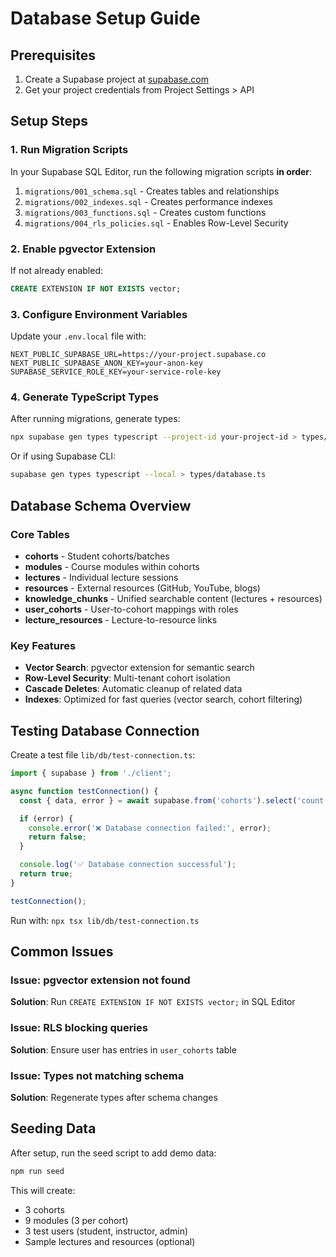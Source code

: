 # Database Setup Guide

## Prerequisites

1. Create a Supabase project at [supabase.com](https://supabase.com)
2. Get your project credentials from Project Settings > API

## Setup Steps

### 1. Run Migration Scripts

In your Supabase SQL Editor, run the following migration scripts **in order**:

1. `migrations/001_schema.sql` - Creates tables and relationships
2. `migrations/002_indexes.sql` - Creates performance indexes
3. `migrations/003_functions.sql` - Creates custom functions
4. `migrations/004_rls_policies.sql` - Enables Row-Level Security

### 2. Enable pgvector Extension

If not already enabled:

```sql
CREATE EXTENSION IF NOT EXISTS vector;
```

### 3. Configure Environment Variables

Update your `.env.local` file with:

```env
NEXT_PUBLIC_SUPABASE_URL=https://your-project.supabase.co
NEXT_PUBLIC_SUPABASE_ANON_KEY=your-anon-key
SUPABASE_SERVICE_ROLE_KEY=your-service-role-key
```

### 4. Generate TypeScript Types

After running migrations, generate types:

```bash
npx supabase gen types typescript --project-id your-project-id > types/database.ts
```

Or if using Supabase CLI:

```bash
supabase gen types typescript --local > types/database.ts
```

## Database Schema Overview

### Core Tables

- **cohorts** - Student cohorts/batches
- **modules** - Course modules within cohorts
- **lectures** - Individual lecture sessions
- **resources** - External resources (GitHub, YouTube, blogs)
- **knowledge_chunks** - Unified searchable content (lectures + resources)
- **user_cohorts** - User-to-cohort mappings with roles
- **lecture_resources** - Lecture-to-resource links

### Key Features

- **Vector Search**: pgvector extension for semantic search
- **Row-Level Security**: Multi-tenant cohort isolation
- **Cascade Deletes**: Automatic cleanup of related data
- **Indexes**: Optimized for fast queries (vector search, cohort filtering)

## Testing Database Connection

Create a test file `lib/db/test-connection.ts`:

```typescript
import { supabase } from './client';

async function testConnection() {
  const { data, error } = await supabase.from('cohorts').select('count');

  if (error) {
    console.error('❌ Database connection failed:', error);
    return false;
  }

  console.log('✅ Database connection successful');
  return true;
}

testConnection();
```

Run with: `npx tsx lib/db/test-connection.ts`

## Common Issues

### Issue: pgvector extension not found
**Solution**: Run `CREATE EXTENSION IF NOT EXISTS vector;` in SQL Editor

### Issue: RLS blocking queries
**Solution**: Ensure user has entries in `user_cohorts` table

### Issue: Types not matching schema
**Solution**: Regenerate types after schema changes

## Seeding Data

After setup, run the seed script to add demo data:

```bash
npm run seed
```

This will create:
- 3 cohorts
- 9 modules (3 per cohort)
- 3 test users (student, instructor, admin)
- Sample lectures and resources (optional)
